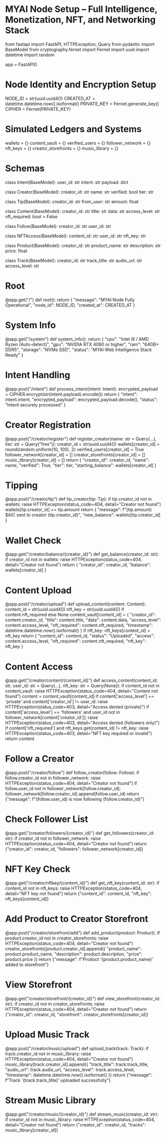 # MYAI Node Setup – Full Intelligence, Monetization, NFT, and Networking Stack

from fastapi import FastAPI, HTTPException, Query
from pydantic import BaseModel
from cryptography.fernet import Fernet
import uuid
import datetime
import random

app = FastAPI()

# Node Identity and Encryption Setup
NODE_ID = str(uuid.uuid4())
CREATED_AT = datetime.datetime.now().isoformat()
PRIVATE_KEY = Fernet.generate_key()
CIPHER = Fernet(PRIVATE_KEY)

# Simulated Ledgers and Systems
wallets = {}
content_vault = {}
verified_users = {}
follower_network = {}
nft_keys = {}
creator_storefronts = {}
music_library = {}

# Schemas
class Intent(BaseModel):
    user_id: str
    intent: str
    payload: dict

class Creator(BaseModel):
    creator_id: str
    name: str
    verified: bool
    tier: str

class Tip(BaseModel):
    creator_id: str
    from_user: str
    amount: float

class Content(BaseModel):
    creator_id: str
    title: str
    data: str
    access_level: str
    nft_required: bool = False

class Follow(BaseModel):
    creator_id: str
    user_id: str

class NFTAccess(BaseModel):
    content_id: str
    user_id: str
    nft_key: str

class Product(BaseModel):
    creator_id: str
    product_name: str
    description: str
    price: float

class Track(BaseModel):
    creator_id: str
    track_title: str
    audio_url: str
    access_level: str

# Root
@app.get("/")
def root():
    return {
        "message": "MYAI Node Fully Operational",
        "node_id": NODE_ID,
        "created_at": CREATED_AT
    }

# System Info
@app.get("/system")
def system_info():
    return {
        "cpu": "Intel i9 / AMD Ryzen (Auto-detect)",
        "gpu": "NVIDIA RTX 4090 or higher",
        "ram": "64GB+ DDR5",
        "storage": "NVMe SSD",
        "status": "MYAI Web Intelligence Stack Ready"
    }

# Intent Handling
@app.post("/intent")
def process_intent(intent: Intent):
    encrypted_payload = CIPHER.encrypt(str(intent.payload).encode())
    return {
        "intent": intent.intent,
        "encrypted_payload": encrypted_payload.decode(),
        "status": "Intent securely processed"
    }

# Creator Registration
@app.post("/creator/register")
def register_creator(name: str = Query(...), tier: str = Query("free")):
    creator_id = str(uuid.uuid4())
    wallets[creator_id] = round(random.uniform(10, 100), 2)
    verified_users[creator_id] = True
    follower_network[creator_id] = []
    creator_storefronts[creator_id] = []
    music_library[creator_id] = []
    return {
        "creator_id": creator_id,
        "name": name,
        "verified": True,
        "tier": tier,
        "starting_balance": wallets[creator_id]
    }

# Tipping
@app.post("/creator/tip")
def tip_creator(tip: Tip):
    if tip.creator_id not in wallets:
        raise HTTPException(status_code=404, detail="Creator not found")
    wallets[tip.creator_id] += tip.amount
    return {
        "message": f"{tip.amount} $AIC sent to creator {tip.creator_id}",
        "new_balance": wallets[tip.creator_id]
    }

# Wallet Check
@app.get("/creator/balance/{creator_id}")
def get_balance(creator_id: str):
    if creator_id not in wallets:
        raise HTTPException(status_code=404, detail="Creator not found")
    return {
        "creator_id": creator_id,
        "balance": wallets[creator_id]
    }

# Content Upload
@app.post("/creator/upload")
def upload_content(content: Content):
    content_id = str(uuid.uuid4())
    nft_key = str(uuid.uuid4()) if content.nft_required else None
    content_vault[content_id] = {
        "creator_id": content.creator_id,
        "title": content.title,
        "data": content.data,
        "access_level": content.access_level,
        "nft_required": content.nft_required,
        "timestamp": datetime.datetime.now().isoformat()
    }
    if nft_key:
        nft_keys[content_id] = nft_key
    return {
        "content_id": content_id,
        "status": "Uploaded",
        "access": content.access_level,
        "nft_required": content.nft_required,
        "nft_key": nft_key
    }

# Content Access
@app.get("/creator/content/{content_id}")
def access_content(content_id: str, user_id: str = Query(...), nft_key: str = Query(None)):
    if content_id not in content_vault:
        raise HTTPException(status_code=404, detail="Content not found")
    content = content_vault[content_id]
    if content['access_level'] == 'private' and content['creator_id'] != user_id:
        raise HTTPException(status_code=403, detail="Access denied (private)")
    if content['access_level'] == 'followers' and user_id not in follower_network[content['creator_id']]:
        raise HTTPException(status_code=403, detail="Access denied (followers only)")
    if content['nft_required'] and nft_keys.get(content_id) != nft_key:
        raise HTTPException(status_code=403, detail="NFT key required or invalid")
    return content

# Follow a Creator
@app.post("/creator/follow")
def follow_creator(follow: Follow):
    if follow.creator_id not in follower_network:
        raise HTTPException(status_code=404, detail="Creator not found")
    if follow.user_id not in follower_network[follow.creator_id]:
        follower_network[follow.creator_id].append(follow.user_id)
    return {"message": f"{follow.user_id} is now following {follow.creator_id}"}

# Check Follower List
@app.get("/creator/followers/{creator_id}")
def get_followers(creator_id: str):
    if creator_id not in follower_network:
        raise HTTPException(status_code=404, detail="Creator not found")
    return {"creator_id": creator_id, "followers": follower_network[creator_id]}

# NFT Key Check
@app.get("/creator/nftkey/{content_id}")
def get_nft_key(content_id: str):
    if content_id not in nft_keys:
        raise HTTPException(status_code=404, detail="NFT key not found")
    return {"content_id": content_id, "nft_key": nft_keys[content_id]}

# Add Product to Creator Storefront
@app.post("/creator/storefront/add")
def add_product(product: Product):
    if product.creator_id not in creator_storefronts:
        raise HTTPException(status_code=404, detail="Creator not found")
    creator_storefronts[product.creator_id].append({
        "product_name": product.product_name,
        "description": product.description,
        "price": product.price
    })
    return {"message": f"Product '{product.product_name}' added to storefront"}

# View Storefront
@app.get("/creator/storefront/{creator_id}")
def view_storefront(creator_id: str):
    if creator_id not in creator_storefronts:
        raise HTTPException(status_code=404, detail="Creator not found")
    return {"creator_id": creator_id, "storefront": creator_storefronts[creator_id]}

# Upload Music Track
@app.post("/creator/music/upload")
def upload_track(track: Track):
    if track.creator_id not in music_library:
        raise HTTPException(status_code=404, detail="Creator not found")
    music_library[track.creator_id].append({
        "track_title": track.track_title,
        "audio_url": track.audio_url,
        "access_level": track.access_level,
        "timestamp": datetime.datetime.now().isoformat()
    })
    return {"message": f"Track '{track.track_title}' uploaded successfully"}

# Stream Music Library
@app.get("/creator/music/{creator_id}")
def stream_music(creator_id: str):
    if creator_id not in music_library:
        raise HTTPException(status_code=404, detail="Creator not found")
    return {"creator_id": creator_id, "tracks": music_library[creator_id]}
